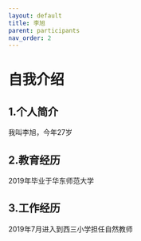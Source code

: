 ```yaml
---
layout: default
title: 李旭
parent: participants
nav_order: 2
---
```


# 自我介绍
## 1.个人简介
我叫李旭，今年27岁
## 2.教育经历
2019年毕业于华东师范大学
## 3.工作经历
2019年7月进入到西三小学担任自然教师







